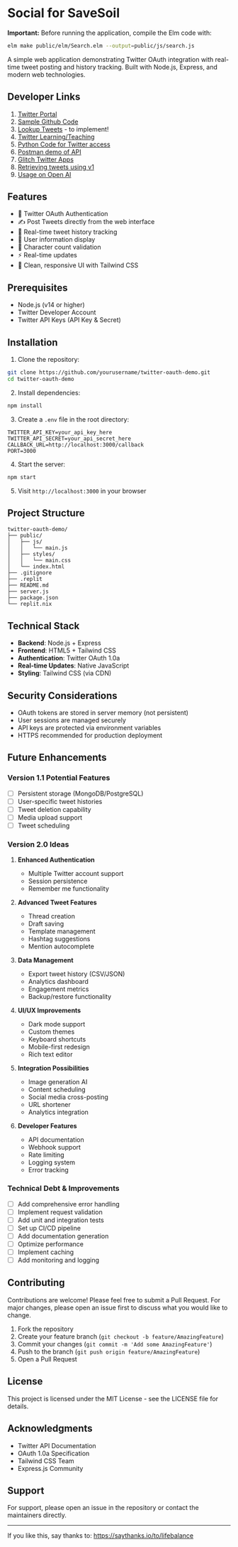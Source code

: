 # Social for SaveSoil 

**Important:** Before running the application, compile the Elm code with:
```bash
elm make public/elm/Search.elm --output=public/js/search.js
```

A simple web application demonstrating Twitter OAuth integration with real-time tweet posting and history tracking. Built with Node.js, Express, and modern web technologies.

## Developer Links
1. [Twitter Portal](https://developer.x.com/en/portal/projects/1873036774559367170/apps )
2. [Sample Github Code](https://github.com/xdevplatform/Twitter-API-v2-sample-code/tree/main/Recent-Search)
3. [Lookup Tweets](https://github.com/xdevplatform/Twitter-API-v2-sample-code/blob/main/Tweet-Lookup/get_tweets_with_bearer_token.js) - to implement!
4. [Twitter Learning/Teaching](https://dev.to/suhemparack/a-guide-to-teaching-with-the-twitter-api-v2-3n08)
5. [Python Code for Twitter access](https://replit.com/@ashokb/ClientsideDifferentLicense#create.py)
6. [Postman demo of API](https://www.postman.com/xapidevelopers/twitter-s-public-workspace/request/cva25a0/create-a-tweet?action=share&source=copy-link&creator=40716226)
7. [Glitch Twitter Apps](https://glitch.com/search?q=twitter)
8. [Retrieving tweets using v1](https://glitch.com/edit/#!/knowing-various-limpet?path=script.js%3A1%3A0)
9. [Usage on Open AI](https://platform.openai.com/settings/organization/usage)

## Features

- 🔐 Twitter OAuth Authentication
- ✍️ Post Tweets directly from the web interface
- 📜 Real-time tweet history tracking
- 👤 User information display
- 🎯 Character count validation
- ⚡ Real-time updates
- 🎨 Clean, responsive UI with Tailwind CSS

## Prerequisites

- Node.js (v14 or higher)
- Twitter Developer Account
- Twitter API Keys (API Key & Secret)

## Installation

1. Clone the repository:
```bash
git clone https://github.com/yourusername/twitter-oauth-demo.git
cd twitter-oauth-demo
```

2. Install dependencies:
```bash
npm install
```

3. Create a `.env` file in the root directory:
```env
TWITTER_API_KEY=your_api_key_here
TWITTER_API_SECRET=your_api_secret_here
CALLBACK_URL=http://localhost:3000/callback
PORT=3000
```

4. Start the server:
```bash
npm start
```

5. Visit `http://localhost:3000` in your browser

## Project Structure

```
twitter-oauth-demo/
├── public/
│   ├── js/
│   │   └── main.js
│   ├── styles/
│   │   └── main.css
│   └── index.html
├── .gitignore
├── .replit
├── README.md
├── server.js
├── package.json
└── replit.nix
```

## Technical Stack

- **Backend**: Node.js + Express
- **Frontend**: HTML5 + Tailwind CSS
- **Authentication**: Twitter OAuth 1.0a
- **Real-time Updates**: Native JavaScript
- **Styling**: Tailwind CSS (via CDN)

## Security Considerations

- OAuth tokens are stored in server memory (not persistent)
- User sessions are managed securely
- API keys are protected via environment variables
- HTTPS recommended for production deployment

## Future Enhancements

### Version 1.1 Potential Features
- [ ] Persistent storage (MongoDB/PostgreSQL)
- [ ] User-specific tweet histories
- [ ] Tweet deletion capability
- [ ] Media upload support
- [ ] Tweet scheduling

### Version 2.0 Ideas
1. **Enhanced Authentication**
   - Multiple Twitter account support
   - Session persistence
   - Remember me functionality

2. **Advanced Tweet Features**
   - Thread creation
   - Draft saving
   - Template management
   - Hashtag suggestions
   - Mention autocomplete

3. **Data Management**
   - Export tweet history (CSV/JSON)
   - Analytics dashboard
   - Engagement metrics
   - Backup/restore functionality

4. **UI/UX Improvements**
   - Dark mode support
   - Custom themes
   - Keyboard shortcuts
   - Mobile-first redesign
   - Rich text editor

5. **Integration Possibilities**
   - Image generation AI
   - Content scheduling
   - Social media cross-posting
   - URL shortener
   - Analytics integration

6. **Developer Features**
   - API documentation
   - Webhook support
   - Rate limiting
   - Logging system
   - Error tracking

### Technical Debt & Improvements
- [ ] Add comprehensive error handling
- [ ] Implement request validation
- [ ] Add unit and integration tests
- [ ] Set up CI/CD pipeline
- [ ] Add documentation generation
- [ ] Optimize performance
- [ ] Implement caching
- [ ] Add monitoring and logging

## Contributing

Contributions are welcome! Please feel free to submit a Pull Request. For major changes, please open an issue first to discuss what you would like to change.

1. Fork the repository
2. Create your feature branch (`git checkout -b feature/AmazingFeature`)
3. Commit your changes (`git commit -m 'Add some AmazingFeature'`)
4. Push to the branch (`git push origin feature/AmazingFeature`)
5. Open a Pull Request

## License

This project is licensed under the MIT License - see the LICENSE file for details.

## Acknowledgments

- Twitter API Documentation
- OAuth 1.0a Specification
- Tailwind CSS Team
- Express.js Community

## Support

For support, please open an issue in the repository or contact the maintainers directly.

---
If you like this, say thanks to: https://saythanks.io/to/lifebalance 
